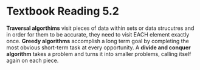 # Textbook Reading 5.2

**Traversal algorthims** visit pieces of data within sets or data strucutres and in order for them to be accurate, they need to visit EACH element exactly once. **Greedy algorithms** accomplish a long term goal by completing the most obvious short-term task at every opportunity. A **divide and conquer algorithm** takes a problem and turns it into smaller problems, calling itself again on each piece. 